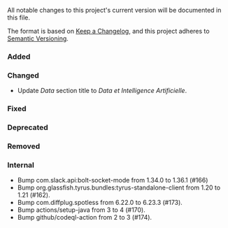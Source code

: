 All notable changes to this project's current version will be documented in this file.

The format is based on [Keep a Changelog](https://keepachangelog.com/en/1.0.0/), and this project adheres
to [Semantic Versioning](https://semver.org/spec/v2.0.0.html).

### Added

### Changed

- Update _Data_ section title to _Data et Intelligence Artificielle_.

### Fixed

### Deprecated

### Removed

### Internal

- Bump com.slack.api:bolt-socket-mode from 1.34.0 to 1.36.1 (#166)
- Bump org.glassfish.tyrus.bundles:tyrus-standalone-client from 1.20 to 1.21 (#162).
- Bump com.diffplug.spotless from 6.22.0 to 6.23.3 (#173).
- Bump actions/setup-java from 3 to 4 (#170).
- Bump github/codeql-action from 2 to 3 (#174).
